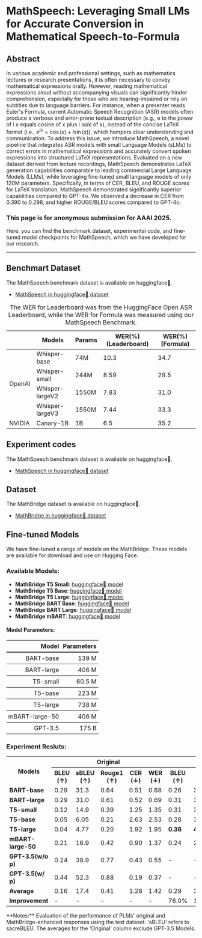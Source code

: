 # MathSpeech: Leveraging Small LMs for Accurate Conversion in Mathematical Speech-to-Formula

## Abstract
In various academic and professional settings, such as mathematics lectures or research presentations, it is often necessary to convey mathematical expressions orally. However, reading mathematical expressions aloud without accompanying visuals can significantly hinder comprehension, especially for those who are hearing-impaired or rely on subtitles due to language barriers. For instance, when a presenter reads Euler's Formula, current Automatic Speech Recognition (ASR) models often produce a verbose and error-prone textual description (e.g., e to the power of i x equals cosine of x plus i $\textit{side}$ of x), instead of the concise LaTeX format (i.e., $e^{ix} = \cos(x) + i\sin(x)$), which hampers clear understanding and communication. To address this issue, we introduce MathSpeech, a novel pipeline that integrates ASR models with small Language Models (sLMs) to correct errors in mathematical expressions and accurately convert spoken expressions into structured LaTeX representations. Evaluated on a new dataset derived from lecture recordings, MathSpeech demonstrates LaTeX generation capabilities comparable to leading commercial Large Language Models (LLMs), while leveraging fine-tuned small language models of only 120M parameters.
Specifically, in terms of CER, BLEU, and ROUGE scores for LaTeX translation, MathSpeech demonstrated significantly superior capabilities compared to GPT-4o. We observed a decrease in CER from 0.390 to 0.298, and higher ROUGE/BLEU scores compared to GPT-4o.

### This page is for anonymous submission for AAAI 2025.

Here, you can find the benchmark dataset, experimental code, and fine-tuned model checkpoints for MathSpeech, which we have developed for our research.

---

## Benchmart Dataset
The MathSpeech benchmark dataset is available on huggingface🤗.

- [MathSpeech in huggingface🤗 dataset](https://huggingface.co/datasets/1anonymous1/MathSpeech)



<table style="width:100%; border-collapse: collapse;">
  <caption>The WER for Leaderboard was from the HuggingFace Open ASR Leaderboard, while the WER for Formula was measured using our MathSpeech Benchmark.</caption>
  <thead>
    <tr>
      <th></th>
      <th>Models</th>
      <th>Params</th>
      <th>WER(%) (Leaderboard)</th>
      <th>WER(%) (Formula)</th>
    </tr>
  </thead>
  <tbody>
    <tr>
      <td rowspan="4">OpenAI</td>
      <td>Whisper-base</td>
      <td>74M</td>
      <td>10.3</td>
      <td>34.7</td>
    </tr>
    <tr>
      <td>Whisper-small</td>
      <td>244M</td>
      <td>8.59</td>
      <td>29.5</td>
    </tr>
    <tr>
      <td>Whisper-largeV2</td>
      <td>1550M</td>
      <td>7.83</td>
      <td>31.0</td>
    </tr>
    <tr>
      <td>Whisper-largeV3</td>
      <td>1550M</td>
      <td>7.44</td>
      <td>33.3</td>
    </tr>
    <tr>
      <td>NVIDIA</td>
      <td>Canary-1B</td>
      <td>1B</td>
      <td>6.5</td>
      <td>35.2</td>
    </tr>
  </tbody>
</table>




## Experiment codes
The MathSpeech benchmark dataset is available on huggingface🤗.

- [MathSpeech in huggingface🤗 dataset](https://huggingface.co/datasets/1anonymous1/MathSpeech)



















## Dataset
The MathBridge dataset is available on huggingface🤗.

- [MathBridge in huggingface🤗 dataset](https://huggingface.co/datasets/aaai25withanonymous/MathBridge)

## Fine-tuned Models
We have fine-tuned a range of models on the MathBridge. These models are available for download and use on Hugging Face.

### Available Models:
- **MathBridge T5 Small**: [huggingface🤗 model](https://huggingface.co/aaai25withanonymous/MathBridge_T5_small)
- **MathBridge T5 Base**: [huggingface🤗 model](https://huggingface.co/aaai25withanonymous/MathBridge_T5_base)
- **MathBridge T5 Large**: [huggingface🤗 model](https://huggingface.co/aaai25withanonymous/MathBridge_T5_large)
- **MathBridge BART Base**: [huggingface🤗 model](https://huggingface.co/aaai25withanonymous/MathBridge_BART_base)
- **MathBridge BART Large**: [huggingface🤗 model](https://huggingface.co/aaai25withanonymous/MathBridge_BART_large)
- **MathBridge mBART**: [huggingface🤗 model](https://huggingface.co/aaai25withanonymous/MathBridge_mBART)

#### Model Parameters:
<table style="width:50%; border-collapse:collapse; text-align:right;">
    <thead>
    <tr>
      <th style="border-bottom: 2px solid black; padding: 5px;"><strong>Model</strong></th>
      <th style="border-bottom: 2px solid black; padding: 5px; text-align:right;"><strong>Parameters</strong></th>
    </tr>
  </thead>
  <tbody>
    <tr>
      <td style="border-bottom: 1px solid black; padding: 5px;">BART-base</td>
      <td style="border-bottom: 1px solid black; padding: 5px; text-align:right;">139 M</td>
    </tr>
    <tr>
      <td style="border-bottom: 1px solid black; padding: 5px;">BART-large</td>
      <td style="border-bottom: 1px solid black; padding: 5px; text-align:right;">406 M</td>
    </tr>
    <tr>
      <td style="border-bottom: 1px solid black; padding: 5px;">T5-small</td>
      <td style="border-bottom: 1px solid black; padding: 5px; text-align:right;">60.5 M</td>
    </tr>
    <tr>
      <td style="border-bottom: 1px solid black; padding: 5px;">T5-base</td>
      <td style="border-bottom: 1px solid black; padding: 5px; text-align:right;">223 M</td>
    </tr>
    <tr>
      <td style="border-bottom: 1px solid black; padding: 5px;">T5-large</td>
      <td style="border-bottom: 1px solid black; padding: 5px; text-align:right;">738 M</td>
    </tr>
    <tr>
      <td style="border-bottom: 1px solid black; padding: 5px;">mBART-large-50</td>
      <td style="border-bottom: 1px solid black; padding: 5px; text-align:right;">406 M</td>
    </tr>
    <tr>
      <td style="padding: 5px;">GPT-3.5</td>
      <td style="padding: 5px; text-align:right;">175 B</td>
    </tr>
  </tbody>
</table>


### Experiment Resluts:
<table>
  <tr>
    <th rowspan="2">Models</th>
    <th colspan="5">Original</th>
    <th colspan="5">MathBridge Enhanced</th>
  </tr>
  <tr>
    <th>BLEU (↑)</th>
    <th>sBLEU (↑)</th>
    <th>Rouge1 (↑)</th>
    <th>CER (↓)</th>
    <th>WER (↓)</th>
    <th>BLEU (↑)</th>
    <th>sBLEU (↑)</th>
    <th>Rouge1 (↑)</th>
    <th>CER (↓)</th>
    <th>WER (↓)</th>
  </tr>
  <tr>
    <td><strong>BART-base</strong></td>
    <td>0.29</td>
    <td>31.3</td>
    <td>0.64</td>
    <td>0.51</td>
    <td>0.68</td>
    <td>0.26</td>
    <td>38.7</td>
    <td>0.64</td>
    <td>0.42</td>
    <td>0.58</td>
  </tr>
  <tr>
    <td><strong>BART-large</strong></td>
    <td>0.29</td>
    <td>31.0</td>
    <td>0.61</td>
    <td>0.52</td>
    <td>0.69</td>
    <td>0.31</td>
    <td>35.2</td>
    <td>0.63</td>
    <td>0.48</td>
    <td>0.54</td>
  </tr>
  <tr>
    <td><strong>T5-small</strong></td>
    <td>0.12</td>
    <td>14.9</td>
    <td>0.39</td>
    <td>1.25</td>
    <td>1.35</td>
    <td>0.31</td>
    <td>38.4</td>
    <td>0.75</td>
    <td>0.35</td>
    <td>0.55</td>
  </tr>
  <tr>
    <td><strong>T5-base</strong></td>
    <td>0.05</td>
    <td>6.05</td>
    <td>0.21</td>
    <td>2.63</td>
    <td>2.53</td>
    <td>0.28</td>
    <td>36.6</td>
    <td>0.67</td>
    <td>0.50</td>
    <td>0.74</td>
  </tr>
  <tr>
    <td><strong>T5-large</strong></td>
    <td>0.04</td>
    <td>4.77</td>
    <td>0.20</td>
    <td>1.92</td>
    <td>1.95</td>
    <td><strong>0.36</strong></td>
    <td><strong>46.8</strong></td>
    <td><strong>0.82</strong></td>
    <td><strong>0.26</strong></td>
    <td><strong>0.49</strong></td>
  </tr>
  <tr>
    <td><strong>mBART-large-50</strong></td>
    <td>0.21</td>
    <td>16.9</td>
    <td>0.42</td>
    <td>0.90</td>
    <td>1.37</td>
    <td>0.24</td>
    <td>23.6</td>
    <td>0.59</td>
    <td>0.58</td>
    <td>0.74</td>
  </tr>
  <tr>
    <td><strong>GPT-3.5(w/o p)</strong></td>
    <td>0.24</td>
    <td>38.9</td>
    <td>0.77</td>
    <td>0.43</td>
    <td>0.55</td>
    <td>-</td>
    <td>-</td>
    <td>-</td>
    <td>-</td>
    <td>-</td>
  </tr>
  <tr>
    <td><strong>GPT-3.5(w/ p)</strong></td>
    <td>0.44</td>
    <td>52.3</td>
    <td>0.88</td>
    <td>0.19</td>
    <td>0.37</td>
    <td>-</td>
    <td>-</td>
    <td>-</td>
    <td>-</td>
    <td>-</td>
  </tr>
  <tr>
    <td><strong>Average</strong></td>
    <td>0.16</td>
    <td>17.4</td>
    <td>0.41</td>
    <td>1.28</td>
    <td>1.42</td>
    <td>0.29</td>
    <td>36.5</td>
    <td>0.68</td>
    <td>0.43</td>
    <td>0.60</td>
  </tr>
  <tr>
    <td><strong>Improvement</strong></td>
    <td>-</td>
    <td>-</td>
    <td>-</td>
    <td>-</td>
    <td>-</td>
    <td>76.0%</td>
    <td>109.0%</td>
    <td>65.9%</td>
    <td>66.4%</td>
    <td>57.5%</td>
  </tr>
</table>
**Notes:** Evaluation of the performance of PLMs' original and MathBridge-enhanced responses using the test dataset. 'sBLEU' refers to sacreBLEU. The averages for the 'Original' column exclude GPT-3.5 Models.
